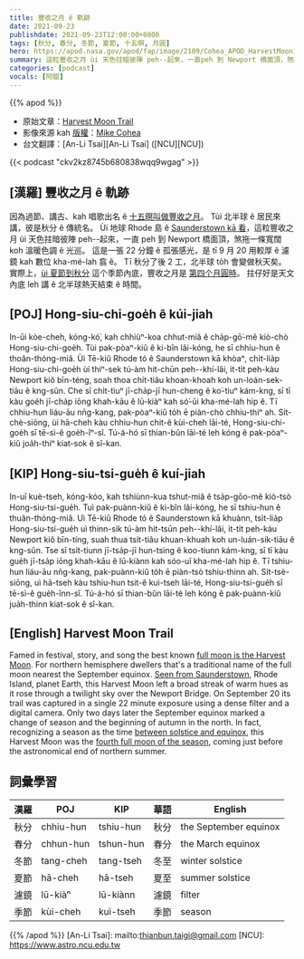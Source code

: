 ```yaml
---
title: 豐收之月 ê 軌跡
date: 2021-09-23
publishdate: 2021-09-23T12:00:00+0800
tags: [秋分, 春分, 冬節, 夏節, 十五暝, 月圓]
hero: https://apod.nasa.gov/apod/fap/image/2109/Cohea_APOD_HarvestMoon1067.jpg
summary: 這粒豐收之月 ùi 天色拄暗彼陣 peh--起來，一直peh 到 Newport 橋面頂，煞拖一條寬闊 koh 溫暖色調 ê 光巡。
categories: [podcast]
vocals: [阿錕]
---
```


{{% apod %}}

- 原始文章：[Harvest Moon Trail](https://apod.nasa.gov/apod/ap210923.html)
- 影像來源 kah [版權][copyright]：[Mike Cohea](https://twitter.com/MikeCohea)
- 台文翻譯：[An-Li Tsai][An-Li Tsai] ([NCU][NCU])

{{< podcast "ckv2kz8745b680838wqq9wgag" >}}

## [漢羅] 豐收之月 ê 軌跡
因為過節、講古、kah 唱歌出名 ê [十五暝叫做豐收之月][full moon is the Harvest Moon]。
Tùi 北半球 ê 居民來講，彼是秋分 ê 傳統名。
Ùi 地球 Rhode 島 ê [Saunderstown kā 看][Seen from Saunderstown]，這粒豐收之月 ùi 天色拄暗彼陣 peh--起來，一直 peh 到 Newport 橋面頂，煞拖一條寬闊 koh 溫暖色調 ê 光巡。
這是一張 22 分鐘 ê 孤張感光，是 tī 9 月 20 用較厚 ê 濾鏡 kah 數位 kha-mé-lah 翕 ê。
Tī 秋分了後 2 工，北半球 to̍h 會變做秋天矣。
實際上，[ùi 夏節到秋分][between solstice and equinox] 這个季節內底，豐收之月是 [第四个月圓時][fourth full moon of the season t]。
拄仔好是天文內底 leh 講 ê 北半球熱天結束 ê 時間。

## [POJ] Hong-siu-chi-goe̍h ê kúi-jiah
In-ūi kòe-cheh, kóng-kó͘, kah chhiùⁿ-koa chhut-miâ ê cha̍p-gō͘-mê kiò-chò Hong-siu-chi-goe̍h.
Tùi pak-pòaⁿ-kiû ê ki-bîn lâi-kóng, he sī chhiu-hun ê thoân-thóng-miâ.
Ùi Tē-kiû Rhode tó ê Saunderstown kā khòaⁿ, chi̍t-lia̍p Hong-siu-chi-goe̍h ùi thiⁿ-sek tú-àm hit-chūn peh--khí-lâi, it-ti̍t peh-kàu Newport kiô bīn-téng, soah thoa chi̍t-tiâu khoan-khoah koh un-loán-sek-tiāu ê kng-sûn.
Che sī chi̍t-tiuⁿ jī-cha̍p-jī hun-cheng ê ko͘-tiuⁿ kám-kng, sī tī kàu goe̍h jī-cha̍p iōng khah-kāu ê lū-kiàⁿ kah só͘-ūi kha-mé-lah hip ê.
Tī chhiu-hun liáu-āu nn̄g-kang, pak-pòaⁿ-kiû to̍h ē piàn-chò chhiu-thiⁿ ah.
Si̍t-chè-siōng, ùi hā-cheh kàu chhiu-hun chit-ê kùi-cheh lāi-té, Hong-siu-chi-goe̍h sī tē-sì-ê goe̍h-îⁿ-sî.
Tú-á-hó sī thian-bûn lāi-té leh kóng ê pak-pòaⁿ-kiû joa̍h-thiⁿ kiat-sok ê sî-kan.

## [KIP] Hong-siu-tsi-gue̍h ê kuí-jiah
In-uī kuè-tseh, kóng-kóo, kah tshiùnn-kua tshut-miâ ê tsa̍p-gōo-mê kiò-tsò Hong-siu-tsi-gue̍h.
Tuì pak-puànn-kiû ê ki-bîn lâi-kóng, he sī tshiu-hun ê thuân-thóng-miâ.
Uì Tē-kiû Rhode tó ê Saunderstown kā khuànn, tsi̍t-lia̍p Hong-siu-tsi-gue̍h uì thinn-sik tú-àm hit-tsūn peh--khí-lâi, it-ti̍t peh-kàu Newport kiô bīn-tíng, suah thua tsi̍t-tiâu khuan-khuah koh un-luán-sik-tiāu ê kng-sûn.
Tse sī tsi̍t-tiunn jī-tsa̍p-jī hun-tsing ê koo-tiunn kám-kng, sī tī kàu gue̍h jī-tsa̍p iōng khah-kāu ê lū-kiànn kah sóo-uī kha-mé-lah hip ê.
Tī tshiu-hun liáu-āu nn̄g-kang, pak-puànn-kiû to̍h ē piàn-tsò tshiu-thinn ah.
Si̍t-tsè-siōng, uì hā-tseh kàu tshiu-hun tsit-ê kuì-tseh lāi-té, Hong-siu-tsi-gue̍h sī tē-sì-ê gue̍h-înn-sî.
Tú-á-hó sī thian-bûn lāi-té leh kóng ê pak-puànn-kiû jua̍h-thinn kiat-sok ê sî-kan.

## [English] Harvest Moon Trail
Famed in festival, story, and song the best known [full moon is the Harvest Moon][full moon is the Harvest Moon].
For northern hemisphere dwellers that's a traditional name of the full moon nearest the September equinox.
[Seen from Saunderstown][Seen from Saunderstown], Rhode Island, planet Earth, this Harvest Moon left a broad streak of warm hues as it rose through a twilight sky over the Newport Bridge.
On September 20 its trail was captured in a single 22 minute exposure using a dense filter and a digital camera.
Only two days later the September equinox marked a change of season and the beginning of autumn in the north.
In fact, recognizing a season as the time [between solstice and equinox][between solstice and equinox], this Harvest Moon was the [fourth full moon of the season][fourth full moon of the season e], coming just before the astronomical end of northern summer.


## 詞彙學習

|漢羅|POJ|KIP|華語|English|
|-|-|-|-|-|
|秋分|chhiu-hun|tshiu-hun|秋分|the September equinox|
|春分|chhun-hun|tshun-hun|春分|the March equinox|
|冬節|tang-cheh|tang-tseh|冬至|winter solstice|
|夏節|hā-cheh|hā-tseh|夏至|summer solstice|
|濾鏡|lū-kiàⁿ|lū-kiànn|濾鏡|filter|
|季節|kùi-cheh|kuì-tseh|季節|season|

{{% /apod %}}
[An-Li Tsai]: mailto:thianbun.taigi@gmail.com
[NCU]: https://www.astro.ncu.edu.tw

[copyright]: https://apod.nasa.gov/apod/fap/lib/about_apod.html#srapply
[full moon is the Harvest Moon]:https://earthsky.org/astronomy-essentials/harvest-moon-2/
[Seen from Saunderstown]:https://twitter.com/MikeCohea/status/1440104436194582529/photo/1
[between solstice and equinox]:https://blogs.nasa.gov/Watch_the_Skies/2021/09/
[fourth full moon of the season e]:https://apod.nasa.gov/apod/ap210826.html
[fourth full moon of the season t]:https://apod.tw/daily/20210826/
